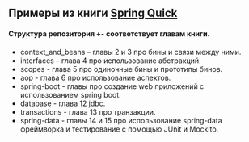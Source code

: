 ## Примеры из книги [Spring Quick](https://www.piter.com/collection/bestsellery-manning/product/spring-bystro)

#### Cтруктура репозитория +- соответствует главам книги. 
 - context_and_beans – главы 2 и 3 про бины и связи между ними.
 - interfaces – глава 4 про использование абстракций.
 - scopes - глава 5 про одиночные бины и прототипы бинов.
 - aop - глава 6 про использование аспектов.
 - spring-boot - главы про создание web приложений с использованием spring boot.
 - database - глава 12 jdbc.
 - transactions - глава 13 про транзакции.
 - spring-data - главы 14 и 15 про использование spring-data фреймворка и тестирование с помощью JUnit и Mockito.
